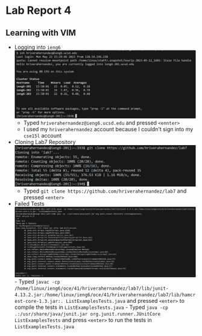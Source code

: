 # Lab Report 4
## Learning with VIM  
- Logging into `ieng6`
![Image](lab7_login.png)
    - Typed `hriverahernandez@ieng6.ucsd.edu` and pressed `<ennter>`
    - I used my `hriverahernandez` account because I couldn't sign into my `cse15l` account
- Cloning Lab7 Repository
![Image](lab7_cloned.png)
    - Typed `git clone https://github.com/hriverahernandez/lab7` and pressed `<enter>`
- Failed Tests
![Image](lab7_failed_tests.png)
        - Typed `javac -cp /home/linux/ieng6/oce/41/hriverahernandez/lab7/lib/junit-4.13.2.jar:/home/linux/ieng6/oce/41/hriverahernandez/lab7/lib/hamcrest-core-1.3.jar:. ListExamplesTests.java` and 
        pressed `<enter>` to compile the tests in `ListExamplesTests.java`
        - Typed `java -cp .:/usr/share/java/junit.jar org.junit.runner.JUnitCore ListExamplesTests` and press `<enter>` to run the tests in `ListExamplesTests.java`
    
